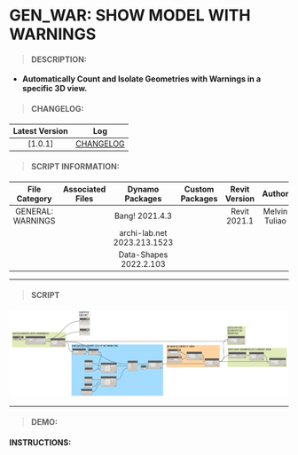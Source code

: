 # GEN_WAR: SHOW MODEL WITH WARNINGS

> #### DESCRIPTION: 
- **Automatically Count and Isolate Geometries with Warnings in a specific 3D view.**

> #### CHANGELOG:

| Latest Version | Log |
| :-------: | :----: | 
|[1.0.1] | [CHANGELOG](/_gen/WARNINGS/changelog/GEN_WAR_ModelWarnings.md) |

> #### SCRIPT INFORMATION: 

| File Category | Associated Files | Dynamo Packages | Custom Packages | Revit Version | Author | Reviewed By |
| :-------: | :----: | :---: | :---: | :---: | :---: | :---: |
| GENERAL: WARNINGS |  | Bang! 2021.4.3 |  | Revit 2021.1 | Melvin Tuliao |  Cathrine Macabuhay
|  |  | archi-lab.net 2023.213.1523 |
|  |  | Data-Shapes 2022.2.103 |
        
------------------------------------------------------------------
> #### **SCRIPT** 

<img src="/images/gen/WAR/GEN_WAR_ModelWarnings.png">

------------------------------------------------------------------

> #### DEMO: 

#### INSTRUCTIONS:
